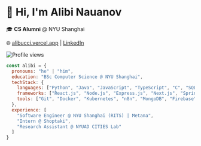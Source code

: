# 👋 Hi, I'm Alibi Nauanov

🎓 **CS Alumni** @ NYU Shanghai

🌐 [alibucci.vercel.app](https://alibucci.vercel.app/) | [LinkedIn](https://www.linkedin.com/in/alibinauanov/)

![Profile views](https://komarev.com/ghpvc/?username=alibinauanov&style=flat-square)


```js
const alibi = {
  pronouns: "he" | "him",
  education: "BSc Computer Science @ NYU Shanghai",
  techStack: {
    languages: ["Python", "Java", "JavaScript", "TypeScript", "C", "SQL"],
    frameworks: ["React.js", "Node.js", "Express.js", "Next.js", "Spring", "FastAPI", "PyTorch", "Pandas"],
    tools: ["Git", "Docker", "Kubernetes", "n8n", "MongoDB", "Firebase", "AWS", "Figma"]
  },
  experience: [
    "Software Engineer @ NYU Shanghai (RITS) | Metana",
    "Intern @ Shoptaki",
    "Research Assistant @ NYUAD CITIES Lab"
  ]
}
